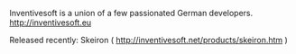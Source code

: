 Inventivesoft is a union of a few passionated German developers.
http://inventivesoft.eu

Released recently:
Skeiron ( http://inventivesoft.net/products/skeiron.htm )